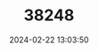 ---
title: "38248"
category: "Inga bullatorugosa"
draft: false
date: 2024-02-22 13:03:50
languages:
  Portuguese: ["Ingaí-da-mata", "Ingaí"]
---
